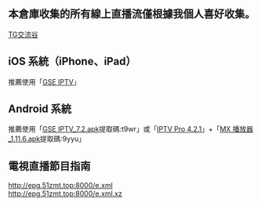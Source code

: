 ## 本倉庫收集的所有線上直播流僅根據我個人喜好收集。
[TG交流谷](http://t.me/GSE_IPTV)
## iOS 系統（iPhone、iPad） 
推薦使用「[GSE IPTV](https://apps.apple.com/hk/app/gse-smart-iptv/id1028734023)」
## Android 系統
推薦使用「[GSE IPTV_7.2.apk](https://pan.baidu.com/s/1duNGoHn06EbBAqCW31_6Zg)提取碼:t9wr」或「[IPTV Pro 4.2.1](https://github.com/GX-HING/Temp/raw/master/APPS/IPTV%20Pro_4.2.1.apk)」+「[MX 播放器_1.11.6.apk](https://pan.baidu.com/s/1Ujrk8m3WNWc18lfWV28zsg)提取碼:9yyu」  

## 電視直播節目指南
http://epg.51zmt.top:8000/e.xml  
http://epg.51zmt.top:8000/e.xml.xz  

